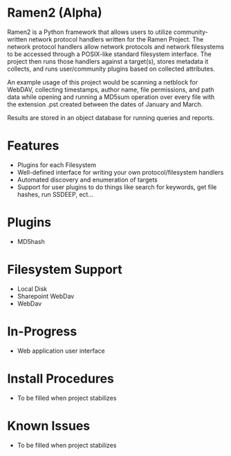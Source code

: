 Ramen2 (Alpha)
======
Ramen2 is a Python framework that allows users to utilize community-written network protocol handlers written for the Ramen Project.
The network protocol handlers allow network protocols and network filesystems to be accessed through a POSIX-like standard filesystem interface.  The project then runs those handlers against a target(s), stores metadata it collects, and runs user/community plugins based on collected attributes.

An example usage of this project would be scanning a netblock for WebDAV, collecting timestamps, author name, file permissions, and path data while opening and running a MD5sum operation over every file with the extension .pst created between the dates of January and March.

Results are stored in an object database for running queries and reports.

Features
========
* Plugins for each Filesystem
* Well-defined interface for writing your own protocol/filesystem handlers
* Automated discovery and enumeration of targets
* Support for user plugins to do things like search for keywords, get file hashes, run SSDEEP, ect...

Plugins
=======
* MD5hash

Filesystem Support
==================
* Local Disk
* Sharepoint WebDav
* WebDav

In-Progress
===========
* Web application user interface

Install Procedures
==================
* To be filled when project stabilizes

Known Issues
============
* To be filled when project stabilizes

